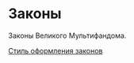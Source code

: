 # Законы

Законы Великого Мультифандома.

[Стиль оформления законов](Законы/Стиль%20оформления%20законов)
